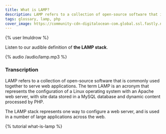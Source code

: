 ```yaml
---
title: What is LAMP?
description: LAMP refers to a collection of open-source software that is commonly used together to serve web applications. The term LAMP is an acronym that represents the configuration of a Linux operating system with an Apache web server, with site data stored in a MySQL database and dynamic content processed by PHP. Learn more about the LAMP stack with our audible glossary!
tags: glossary, lamp, php
cover_image: https://community-cdn-digitalocean-com.global.ssl.fastly.net/variants/PcJyDaaLwTjkdriqXFpDajCM/035575f2985fe451d86e717d73691e533a1a00545d7230900ed786341dc3c882
---
```

{% user lmuldrow %}

Listen to our audible definition of **the LAMP stack**.

{% audio /audio/lamp.mp3 %}

### Transcription

LAMP refers to a collection of open-source software that is commonly used together to serve web applications. The term LAMP is an acronym that represents the configuration of a Linux operating system with an Apache web server, with site data stored in a MySQL database and dynamic content processed by PHP.

The LAMP stack represents one way to configure a web server, and is used in a number of large applications across the web.


{% tutorial what-is-lamp %}